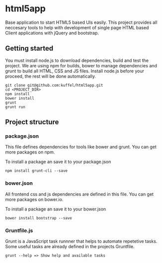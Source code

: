 # html5app

Base application to start HTML5 based UIs easily. This project provides all neccesary tools to help with development of single page HTML based Client applications with jQuery and bootstrap.

## Getting started

You must install node.js to download dependencies, build and test the project. We are using npm for builds, bower to manage dependencies and grunt to build all HTML, CSS and JS files. Install node.js before your proceed, the rest will be done automatically.

    git clone git@github.com:kuffel/html5app.git
    cd <PROJECT_DIR>
    npm install
    bower install
    grunt
    grunt run


## Project structure

### package.json

This file defines dependencies for tools like bower and grunt. You can get more packages on npm.

To install a package an save it to your package.json

    npm install grunt-cli --save

### bower.json

All frontend css and js dependencies are defined in this file. You can get more packages on bower.io.

To install a package an save it to your bower.json

    bower install bootstrap --save

### Gruntfile.js

Grunt is a JavaScript task runnner that helps to automate repetetive tasks. Some useful tasks are already defined in the projects Gruntfile.

    grunt --help => Show help and available tasks


